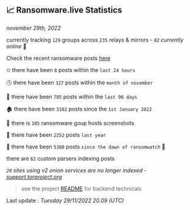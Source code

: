 
## 📈 Ransomware.live Statistics
_november 29th, 2022_

currently tracking `129` groups across `235` relays & mirrors - _`82` currently online_ 📡

Check the recent ransomware posts [here](https://www.ransomware.live/#/recentposts)


⏲ there have been `8` posts within the `last 24 hours`

🕓 there have been `327` posts within the `month of november`

📅 there have been `785` posts within the `last 90 days`

🏚 there have been `3102` posts since the `1st January 2022`

📸 there is `105` ransomware goup hosts screenshots

🚀 there have been `2252` posts `last year`

🦕 there have been `5388` posts `since the dawn of ransomwatch` 🐣

there are `62` custom parsers indexing posts

_`20` sites using v2 onion services are no longer indexed - [support.torproject.org](https://support.torproject.org/onionservices/v2-deprecation/)_

> see the project [README](https://github.com/jmousqueton/ransomwatch#readme) for backend technicals



Last update : _Tuesday 29/11/2022 20.09 (UTC)_

